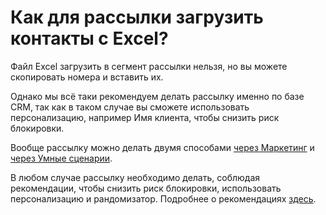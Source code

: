 # Как для рассылки загрузить контакты с Excel?

Файл Excel загрузить в сегмент рассылки нельзя, но вы можете скопировать номера и вставить их.

Однако мы всё таки рекомендуем делать рассылку именно по базе CRM, так как в таком случае вы сможете использовать персонализацию, например Имя клиента, чтобы снизить риск блокировки.

Вообще рассылку можно делать двумя способами [через Маркетинг](https://docs.olchat.io/rassylka-soobshenii) и [через Умные сценарии](https://docs.olchat.io/roboty-i-aktiviti/umnye-scenarii).

В любом случае рассылку необходимо делать, соблюдая рекомендации, чтобы снизить риск блокировки, использовать персонализацию и рандомизатор. Подробнее о рекомендациях [здесь](./).
